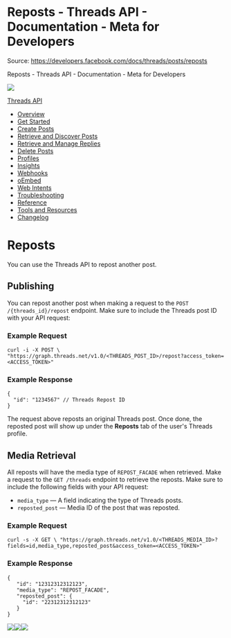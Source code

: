 # Reposts - Threads API - Documentation - Meta for Developers

Source: https://developers.facebook.com/docs/threads/posts/reposts

Reposts - Threads API - Documentation - Meta for Developers

![](https://facebook.com/security/hsts-pixel.gif)

[Threads API](../.md)

* [Overview](../overview.md)
* [Get Started](../get-started.md)
* [Create Posts](../create-posts.md)
* [Retrieve and Discover Posts](../retrieve-and-discover-posts.md)
* [Retrieve and Manage Replies](../retrieve-and-manage-replies.md)
* [Delete Posts](delete-posts.md)
* [Profiles](../threads-profiles.md)
* [Insights](../insights.md)
* [Webhooks](../webhooks.md)
* [oEmbed](../tools-and-resources/embed-a-threads-post.md)
* [Web Intents](../threads-web-intents.md)
* [Troubleshooting](../troubleshooting.md)
* [Reference](../reference.md)
* [Tools and Resources](../tools-and-resources.md)
* [Changelog](../changelog.md)

# Reposts

You can use the Threads API to repost another post.

## Publishing

You can repost another post when making a request to the `POST /{threads_id}/repost` endpoint. Make sure to include the Threads post ID with your API request:

### Example Request

```
curl -i -X POST \  "https://graph.threads.net/v1.0/<THREADS_POST_ID>/repost?access_token=<ACCESS_TOKEN>"
```

### Example Response

```
{
  "id": "1234567" // Threads Repost ID
}
```

The request above reposts an original Threads post. Once done, the reposted post will show up under the **Reposts** tab of the user's Threads profile.

## Media Retrieval

All reposts will have the media type of `REPOST_FACADE` when retrieved. Make a request to the `GET /threads` endpoint to retrieve the reposts. Make sure to include the following fields with your API request:

* `media_type` — A field indicating the type of Threads posts.
* `reposted_post` — Media ID of the post that was reposted.

### Example Request

```
curl -s -X GET \ "https://graph.threads.net/v1.0/<THREADS_MEDIA_ID>?fields=id,media_type,reposted_post&access_token=<ACCESS_TOKEN>"
```

### Example Response

```
{
   "id": "12312312312123",
   "media_type": "REPOST_FACADE",
   "reposted_post": {
     "id": "22312312312123"
   }
}
```

![](https://www.facebook.com/tr?id=675141479195042&ev=PageView&noscript=1)![](https://www.facebook.com/tr?id=574561515946252&ev=PageView&noscript=1)![](https://www.facebook.com/tr?id=1754628768090156&ev=PageView&noscript=1)